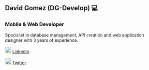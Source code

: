 ## David Gomez (DG-Develop) 💻
### Mobile & Web Developer

Specialist in database management, API creation and web application designer with 3 years of experience.

<img src="https://cdn-icons-png.flaticon.com/512/174/174857.png" width="20" height="20">  [Linkedin](https://www.linkedin.com/in/davidagp/)

<img src="https://upload.wikimedia.org/wikipedia/commons/thumb/4/4f/Twitter-logo.svg/934px-Twitter-logo.svg.png" width="20" height="20">  [Twitter](https://twitter.com/DGDevelop)
